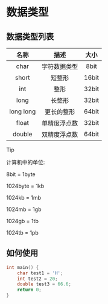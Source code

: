 # 数据类型

## 数据类型列表

|   名称    |     描述     | 大小  |
| :-------: | :----------: | :---: |
|   char    | 字符数据类型 | 8bit  |
|   short   |    短整形    | 16bit |
|    int    |     整形     | 32bit |
|   long    |    长整形    | 32bit |
| long long |  更长的整形  | 64bit |
|   float   | 单精度浮点数 | 32bit |
|  double   | 双精度浮点数 | 64bit |

> [!TIP]
> 计算机中的单位:
>
> 8bit = 1byte
>
> 1024byte = 1kb
>
> 1024kb = 1mb
>
> 1024mb = 1gb
>
> 1024gb = 1tb
>
> 1024tb = 1pb

## 如何使用

```C
int main() {
    char test1 = 'H';
    int test2 = 20;
    double test3 = 66.6;
    return 0;
}
```